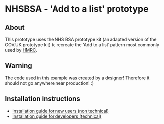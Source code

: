 # NHSBSA - 'Add to a list' prototype

## About

This prototype uses the NHS BSA prototype kit (an adapted version of the GOV.UK prototype kit) to recreate the 'Add to a list' pattern most commonly used by [HMRC](http://hmrc.github.io/assets-frontend/patterns/add-to-a-list/index.html).

## Warning

The code used in this example was created by a designer! Therefore it should not go anywhere near production! :)

## Installation instructions

- [Installation guide for new users (non technical)](https://govuk-prototype-kit.herokuapp.com/docs/install/introduction)
- [Installation guide for developers (technical)](https://govuk-prototype-kit.herokuapp.com/docs/install/developer-install-instructions)
